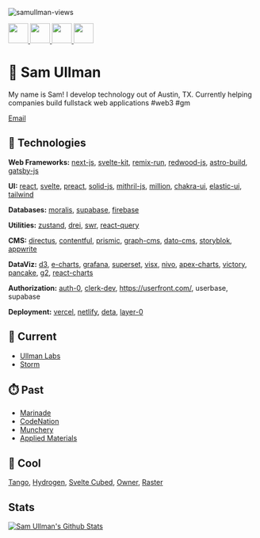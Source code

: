 <p align="left"> <img src="https://komarev.com/ghpvc/?username=samullman&label=Profile%20views&color=0e75b6&style=flat" alt="samullman-views" /> </p>

<a href="https://www.linkedin.com/in/samullman/">
  <img src="https://upload.wikimedia.org/wikipedia/commons/c/ca/LinkedIn_logo_initials.png" style="width:40px;" />
</a>

<a href="https://chess.com/sullman" target="_blank">
  <img src="https://images.chesscomfiles.com/uploads/v1/images_users/tiny_mce/SamCopeland/phpmeXx6V.png" style="width:40px;" />
</a>

<a href="https://instagram.com/samullman">
  <img src="https://upload.wikimedia.org/wikipedia/commons/thumb/e/e7/Instagram_logo_2016.svg/1280px-Instagram_logo_2016.svg.png" style="width:40px;" />
</a>

<a href="https://twitter.com/samullman">
  <img src="https://upload.wikimedia.org/wikipedia/commons/thumb/4/4f/Twitter-logo.svg/1024px-Twitter-logo.svg.png" style="width:40px;" />
</a>

# 👋 Sam Ullman
My name is Sam! I develop technology out of Austin, TX. Currently helping companies build fullstack web applications #web3 #gm

[Email](mailto:samullman@gmail.com)

## 👾 Technologies

**Web Frameworks:** [next-js](https://nextjs.org/), [svelte-kit](https://sveltekit.com/), [remix-run](https://remix.run/), [redwood-js](https://redwoodjs.com/), [astro-build](https://astro.build/), [gatsby-js](https://www.gatsbyjs.com/)

**UI:** [react](https://reactjs.org), [svelte](https://svelte.dev/), [preact](https://preactjs.com/), [solid-js](https://www.solidjs.com/), [mithril-js](https://mithril.js.org/), [million](https://millionjs.org/), [chakra-ui](https://chakra-ui.com/), [elastic-ui](https://elastic.github.io/eui/#/), [tailwind](https://tailwindcss.com/)

**Databases:** [moralis](https://moralis.io/), [supabase](https://supabase.io), [firebase](https://firebase.google.com/)

**Utilities:** [zustand](https://zustand.sh), [drei](https://github.com/pmndrs), [swr](https://swr.vercel.app/), [react-query](https://react-query.tanstack.com/)

<!-- **ECommerce:** commerce layer, crystallize, checkout, stripe, shopify, swell, https://www.format.com/, https://commercejs.com/, https://zyla.rocks/, https://chord.co/, https://elliot.store/supply, sam cart -->

<!-- **Analytics:** https://usefathom.com/ -->


<!-- Maps https://carto.com/basemaps/ -->

<!-- 
**Databases**
https://rxdb.info/quickstart.html
https://www.cockroachlabs.com/
https://appwrite.io/
https://pouchdb.com/, 
https://www.edgedb.com/, 
-->

**CMS:** [directus](https://directus.io/), [contentful](https://contentful.com/), [prismic](https://prismic.io/), [graph-cms](https://graphcms.com/), [dato-cms](https://www.datocms.com/), [storyblok](https://www.storyblok.com/home), [appwrite](https://appwrite.io/)

**DataViz:** [d3](https://d3js.org/), [e-charts](https://echarts.apache.org/en/index.html), [grafana](https://grafana.com/), [superset](https://superset.apache.org/), [visx](https://airbnb.io/visx/), [nivo](https://nivo.rocks/), [apex-charts](https://apexcharts.com/), [victory](https://formidable.com/open-source/victory/), [pancake](https://pancake-charts.surge.sh/), [g2](https://g2.antv.vision/en/examples/gallery), [react-charts](https://react-charts.tanstack.com/)

<!-- fusion charts, frappe charts -->

<!-- paymens https://www.moneybutton.com/ -->


**Authorization:** [auth-0](https://auth0.com/), [clerk-dev](https://clerk.dev), https://userfront.com/, userbase, supabase

**Deployment:** [vercel](https://vercel.com/), [netlify](https://netlify.com/), [deta](https://www.deta.sh/), [layer-0](https://layer0.co/)

## 🧃 Current 
* [Ullman Labs](https://ullmanlabs.io/)
* [Storm](https://storm.com/)


## ⏱️ Past
* [Marinade](https://marinade.finance/)
* [CodeNation](https://codenation.org/)
* [Munchery](https://www.munchery.com/)
* [Applied Materials](https://www.appliedmaterials.com/interactive-proxy/)

## 🧊 Cool
[Tango](https://www.tango.us/), [Hydrogen](https://hydrogen.shopify.dev/), [Svelte Cubed](https://svelte-cubed.vercel.app/), [Owner](https://owner.com), [Raster](https://raster.app/)


## Stats

[![Sam Ullman's Github Stats](https://github-readme-stats.vercel.app/api?username=samullman)](https://github.com/samullman)

